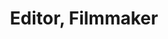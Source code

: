 ---
title: Editor, Filmmaker
position: 9
name: Adam Epstein
bio: |-
    Adam Epstein is the Emmy-nominated Senior Film Editor for the *Saturday Night Live* Film Unit where he just completed his 8th season. Moving between short and long form projects, he's cut features such as *Staten Island Summer*, produced by Lorne Michaels for Paramount Pictures, the upcoming *Killing Gunther* starring Arnold Schwarzenegger, as well as TV shows including the first two seasons of the acclaimed IFC series *Documentary Now!*

    He is represented by PS260 for bicoastal commercial projects, and is a thought leader in the post-production field as a frequent opinion columnist. He's made mainly of carbon.
Image: "/assets/images/educators/adam-epstein.jpg"
Website: http://adam-epstein.com/
Twitter: https://twitter.com/eppyad
Facebook: https://www.facebook.com/adam.epstein.90
Instagram: 
Youtube: 
Vimeo: 
--- 